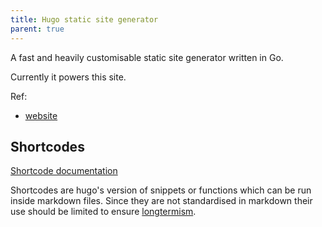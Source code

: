 ```yaml
---
title: Hugo static site generator
parent: true
---
```


A fast and heavily customisable static site generator written in Go.

Currently it powers this site.

Ref:
  - [website](https://gohugo.io/)

## Shortcodes

[Shortcode documentation](https://gohugo.io/content-management/shortcodes/)

Shortcodes are hugo's version of snippets or functions which can be run inside markdown files.
Since they are not standardised in markdown their use should be limited to ensure [longtermism].

[longtermism]: ./longtermism.md
